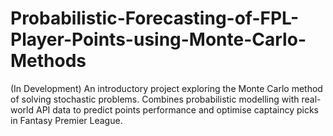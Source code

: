 # Probabilistic-Forecasting-of-FPL-Player-Points-using-Monte-Carlo-Methods
(In Development) An introductory project exploring the Monte Carlo method of solving stochastic problems. Combines probabilistic modelling with real-world API data to predict points performance and optimise captaincy picks in Fantasy Premier League.
